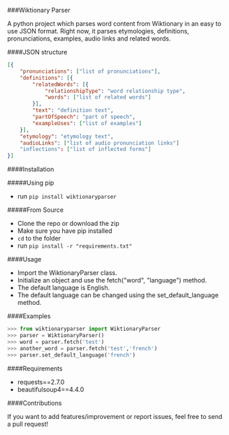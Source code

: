 ###Wiktionary Parser

A python project which parses word content from Wiktionary in an easy to use JSON format.
Right now, it parses etymologies, definitions, pronunciations, examples, audio links and related words.


####JSON structure

```json
[{
    "pronunciations": ["list of pronunciations"],
    "definitions": [{
        "relatedWords": [{
            "relationshipType": "word relationship type",
            "words": ["list of related words"]
        }],
        "text": "definition text",
        "partOfSpeech": "part of speech",
        "exampleUses": ["list of examples"]
    }],
    "etymology": "etymology text",
    "audioLinks": ["list of audio pronunciation links"]
    "inflections": ["list of inflected forms"]
}]
```

####Installation

#####Using pip 
* run `pip install wiktionaryparser`

#####From Source
* Clone the repo or download the zip
* Make sure you have pip installed
* `cd` to the folder
* run `pip install -r "requirements.txt"`

####Usage

 - Import the WiktionaryParser class.
 - Initialize an object and use the fetch("word", "language") method.
 - The default language is English.
 - The default language can be changed using the set_default_language method.

####Examples

```python
>>> from wiktionaryparser import WiktionaryParser
>>> parser = WiktionaryParser()
>>> word = parser.fetch('test')
>>> another_word = parser.fetch('test','french')
>>> parser.set_default_language('french')
```

####Requirements

 - requests==2.7.0
 - beautifulsoup4==4.4.0

####Contributions

If you want to add features/improvement or report issues, feel free to send a pull request!
